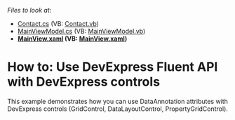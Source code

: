 <!-- default file list -->
*Files to look at*:

* [Contact.cs](./CS/Data/Contact.cs) (VB: [Contact.vb](./VB/Data/Contact.vb))
* [MainViewModel.cs](./CS/ViewModels/MainViewModel.cs) (VB: [MainViewModel.vb](./VB/ViewModels/MainViewModel.vb))
* **[MainView.xaml](./CS/Views/MainView.xaml) (VB: [MainView.xaml](./VB/Views/MainView.xaml))**
<!-- default file list end -->
# How to: Use DevExpress Fluent API with DevExpress controls


<p>This example demonstrates how you can use DataAnnotation attributes with DevExpress controls (GridControl, DataLayoutControl, PropertyGridControl).</p><br />


<br/>


